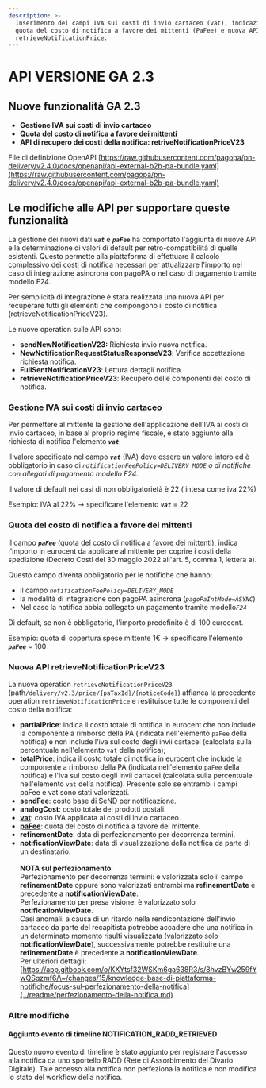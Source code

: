 ```yaml
---
description: >-
  Inserimento dei campi IVA sui costi di invio cartaceo (vat), indicazione della
  quota del costo di notifica a favore dei mittenti (PaFee) e nuova API
  retrieveNotificationPrice.
---
```


# API VERSIONE GA 2.3

## **Nuove funzionalità GA 2.3**

* **Gestione IVA sui costi di invio cartaceo**
* **Quota del costo di notifica a favore dei mittenti**
* **API di recupero dei costi della notifica: retriveNotificationPriceV23**

File di definizione OpenAPI [https://raw.githubusercontent.com/pagopa/pn-delivery/v2.4.0/docs/openapi/api-external-b2b-pa-bundle.yaml](https://raw.githubusercontent.com/pagopa/pn-delivery/v2.4.0/docs/openapi/api-external-b2b-pa-bundle.yaml)

## Le modifiche alle API per supportare queste funzionalità

La gestione dei nuovi dati _**`vat`**_ e _**`paFee`**_ ha comportato l'aggiunta di nuove API e la determinazione di valori di default per retro-compatibilità di quelle esistenti. Questo permette alla piattaforma di effettuare il calcolo complessivo dei costi di notifica necessari per attualizzare l'importo nel caso di integrazione asincrona con pagoPA o nel caso di pagamento tramite modello F24.

Per semplicità di integrazione è stata realizzata una nuova API per recuperare tutti gli elementi che compongono il costo di notifica (retrieveNotificationPriceV23).

Le nuove operation sulle API sono:

* **sendNewNotificationV23:** Richiesta invio nuova notifica.
* **NewNotificationRequestStatusResponseV23**: Verifica accettazione richiesta notifica.
* **FullSentNotificationV23**: Lettura dettagli notifica.
* **retrieveNotificationPriceV23**: Recupero delle componenti del costo di notifica.

### Gestione IVA sui costi di invio cartaceo

Per permettere al mittente la gestione dell'applicazione dell'IVA ai costi di invio cartaceo, in base al proprio regime fiscale,  è stato aggiunto alla richiesta di notifica l'elemento _**`vat`**_.

Il valore specificato nel campo _**`vat`**_ (IVA) deve essere un valore intero ed è obbligatorio in caso di _`notificationFeePolicy=DELIVERY_MODE` o di notifiche con allegati di pagamento modello F24._

Il valore di default nei casi di non obbligatorietà è 22 ( intesa come iva 22%)

Esempio: IVA al 22% -> specificare l'elemento _**`vat`**_ = 22

### **Quota del costo di notifica a favore dei mittenti**

Il campo _**`paFee`**_ (quota del costo di notifica a favore dei mittenti), indica l'importo in eurocent da applicare al mittente per coprire i costi della spedizione (Decreto Costi del  30 maggio 2022 all'art. 5, comma 1, lettera a).

Questo campo diventa obbligatorio per le notifiche che hanno:

* il campo _`notificationFeePolicy=DELIVERY_MODE`_
* la modalità di integrazione con pagoPA asincrona (_`pagoPaIntMode=ASYNC`_)
* Nel caso la notifica abbia collegato un pagamento tramite modell&#x6F;_`F24`_

Di default, se non è obbligatorio, l'importo predefinito è di 100 eurocent.

Esempio: quota di copertura spese mittente 1€ -> specificare l'elemento _**`paFee`**_ = 100&#x20;

### **Nuova API retrieveNotificationPriceV23**&#x20;

La nuova operation `retrieveNotificationPriceV23` (path`/delivery/v2.3/price/{paTaxId}/{noticeCode}`) affianca la precedente operation `retrieveNotificationPrice` e restituisce tutte le componenti del costo della notifica:

* **partialPrice**: indica il costo totale di notifica in eurocent che non include la componente a rimborso della PA (indicata nell'elemento `paFee` della notifica) e non include l'iva sul costo degli invii cartacei (calcolata sulla percentuale nell'elemento `vat` della notifica);
* **totalPrice**: indica il costo totale di notifica in eurocent che include la componente a rimborso della PA (indicata nell'elemento `paFee` della notifica) e l'iva sul costo degli invii cartacei (calcolata sulla percentuale nell'elemento `vat` della notifica).  Presente solo se entrambi i campi paFee e vat sono stati valorizzati.
* **sendFee**: costo base di SeND per notificazione.
* **analogCost**: costo totale dei prodotti postali.
* [**vat**](api-versione-ga-2.3.md#iva): costo IVA applicata ai costi di invio cartaceo.
* [**paFee**](api-versione-ga-2.3.md#quota-del-costo-di-notifica-a-favore-dei-mittenti): quota del costo di notifica a favore del mittente.
* **refinementDate**: data di perfezionamento per decorrenza termini.
* **notificationViewDate**: data di visualizzazione della notifica da parte di un destinatario.\
  \
  **NOTA sul perfezionamento**: \
  Perfezionamento per decorrenza termini: è valorizzata solo il campo **refinementDate** oppure sono valorizzati entrambi ma **refinementDate** è precedente a **notificationViewDate**.\
  Perfezionamento per presa visione: è valorizzato solo **notificationViewDate**.\
  Casi anomali: a causa di un ritardo nella rendicontazione dell'invio cartaceo da parte del recapitista potrebbe accadere che una notifica in un determinato momento risulti visualizzata (valorizzato solo **notificationViewDate**), successivamente potrebbe restituire una **refinementDate** è precedente a **notificationViewDate**.\
  Per ulteriori dettagli: [https://app.gitbook.com/o/KXYtsf32WSKm6ga638R3/s/8hvzBYw259fYwQSqzmf6/\~/changes/15/knowledge-base-di-piattaforma-notifiche/focus-sul-perfezionamento-della-notifica](../readme/perfezionamento-della-notifica.md)

### Altre modifiche

#### Aggiunto evento di timeline NOTIFICATION\_RADD\_RETRIEVED

Questo nuovo evento di timeline è stato aggiunto per registrare l'accesso alla notifica da uno sportello RADD (Rete di Assorbimento del Divario Digitale). Tale accesso alla notifica non perfeziona la notifica e non modifica lo stato del workflow della notifica.
